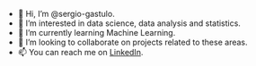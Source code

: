 - 👋 Hi, I’m @sergio-gastulo.
- 👀 I’m interested in data science, data analysis and statistics.
- 🌱 I’m currently learning Machine Learning.
- 💞️ I’m looking to collaborate on projects related to these areas.
- 📫 You can reach me on [LinkedIn](https://www.linkedin.com/in/sergio-gastulo/).

<!---
sergio-gastulo/sergio-gastulo is a ✨ special ✨ repository because its `README.md` (this file) appears on your GitHub profile.
You can click the Preview link to take a look at your changes.
--->
